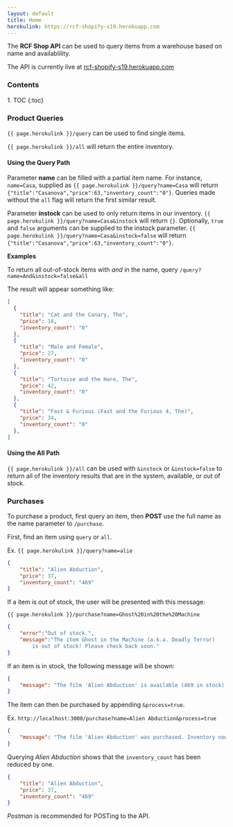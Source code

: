 ```yaml
---
layout: default
title: Home
herokulink: https://rcf-shopify-s19.herokuapp.com
---
```


The **RCF Shop API**  can be used to query items from a warehouse based on name and availablility. 

The API is currently live at [rcf-shopify-s19.herokuapp.com](https://rcf-shopify-s19.herokuapp.com/)

<h3>Contents</h3>
1. TOC
{:toc}

### Product Queries

`{{ page.herokulink }}/query` can be used to find single items.

`{{ page.herokulink }}/all` will return the entire inventory.

#### Using the **Query** Path

Parameter **name** can be filled with a partial item name. For instance, `name=Casa`, supplied as `{{ page.herokulink }}/query?name=Casa` will return `{"title":"Casanova","price":63,"inventory_count":"0"}`. Queries made without the `all` flag will return the first similar result.

Parameter **instock** can be used to only return items in our inventory. `{{ page.herokulink }}/query?name=Casa&instock` will return `{}`. Optionally, `true` and `false` arguments can be supplied to the instock parameter. `{{ page.herokulink }}/query?name=Casa&instock=false` will return `{"title":"Casanova","price":63,"inventory_count":"0"}`.

**Examples**

To return all out-of-stock items with *and* in the name, query `/query?name=And&instock=false&all`

The result will appear something like:

```json
[
  {
    "title": "Cat and the Canary, The",
    "price": 16,
    "inventory_count": "0"
  },
  {
    "title": "Male and Female",
    "price": 27,
    "inventory_count": "0"
  },
  {
    "title": "Tortoise and the Hare, The",
    "price": 42,
    "inventory_count": "0"
  },
  {
    "title": "Fast & Furious (Fast and the Furious 4, The)",
    "price": 34,
    "inventory_count": "0"
  },
]
```

#### Using the **All** Path

`{{ page.herokulink }}/all` can be used with `&instock` or `&instock=false` to return all of the inventory results that are in the system, available, or out of stock.

### Purchases

To purchase a product, first query an item, then **POST** use the full name as the name parameter to `/purchase`.

First, find an item using `query` or `all`.

Ex. `{{ page.herokulink }}/query?name=alie`

```json
{
    "title": "Alien Abduction",
    "price": 37,
    "inventory_count": "469"
}
```

If a item is out of stock, the user will be presented with this message:

`{{ page.herokulink }}/purchase?name=Ghost%20in%20the%20Machine`

```json
{
    "error":"Out of stock.",
    "message":"The item Ghost in the Machine (a.k.a. Deadly Terror) 
        is out of stock! Please check back soon."
}
```

If an item is in stock, the following message will be shown:


```json
{
    "message": "The film 'Alien Abduction' is available (469 in stock), but was not purchased. Use the flag &process=true to complete the transaction."
}
```

The item can then be purchased by appending `&process=true`.

Ex. `http://localhost:3000/purchase?name=Alien Abduction&process=true`

```json
{
    "message": "The film 'Alien Abduction' was purchased. Inventory now at 468."
}
```

Querying *Alien Abduction* shows that the `inventory_count` has been reduced by one.

```json
{
    "title": "Alien Abduction",
    "price": 37,
    "inventory_count": "469"
}
```

*Postman* is recommended for POSTing to the API.
